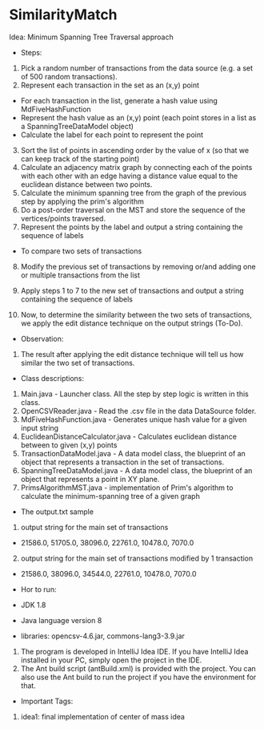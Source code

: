# SimilarityMatch
Idea: Minimum Spanning Tree Traversal approach
- Steps:
1. Pick a random number of transactions from the data source (e.g. a set of 500 random transactions).
2. Represent each transaction in the set as an (x,y) point
- For each transaction in the list, generate a hash value using MdFiveHashFunction
- Represent the hash value as an (x,y) point (each point stores in a list as a SpanningTreeDataModel object)
- Calculate the label for each point to represent the point
3. Sort the list of points in ascending order by the value of x (so that we can keep track of the starting point)
4. Calculate an adjacency matrix graph by connecting each of the points with each other with an edge having a distance value equal to the euclidean distance between two points.
5. Calculate the minimum spanning tree from the graph of the previous step by applying the prim's algorithm
6. Do a post-order traversal on the MST and store the sequence of the vertices/points traversed.
7. Represent the points by the label and output a string containing the sequence of labels

- To compare two sets of transactions
8. Modify the previous set of transactions by removing or/and adding one or multiple transactions from the list
9. Apply steps 1 to 7 to the new set of transactions and output a string containing the sequence of labels

10. Now, to determine the similarity between the two sets of transactions, we apply the edit distance technique on the output strings (To-Do).

- Observation:
1. The result after applying the edit distance technique will tell us how similar the two set of transactions.

- Class descriptions:
1. Main.java - Launcher class. All the step by step logic is written in this class.
2. OpenCSVReader.java - Read the .csv file in the data DataSource folder.
3. MdFiveHashFunction.java - Generates unique hash value for a given input string
4. EuclideanDistanceCalculator.java - Calculates euclidean distance between to given (x,y) points
5. TransactionDataModel.java - A data model class, the blueprint of an object that represents a transaction in the set of transactions.
6. SpanningTreeDataModel.java - A data model class, the blueprint of an object that represents a point in XY plane.
7. PrimsAlgorithmMST.java - implementation of Prim's algorithm to calculate the minimum-spanning tree of a given graph

- The output.txt sample
1. output string for the main set of transactions
- 21586.0, 51705.0, 38096.0, 22761.0, 10478.0, 7070.0
2. output string for the main set of transactions modified by 1 transaction
- 21586.0, 38096.0, 34544.0, 22761.0, 10478.0, 7070.0


- Hor to run:
- JDK 1.8
- Java language version 8
- libraries: opencsv-4.6.jar, commons-lang3-3.9.jar

1. The program is developed in IntelliJ Idea IDE. If you have IntelliJ Idea installed in your PC, simply open the project in the IDE.
2. The Ant build script (antBuild.xml) is provided with the project. You can also use the Ant build to run the project if you have the environment for that.

- Important Tags:
1. idea1: final implementation of center of mass idea


